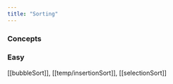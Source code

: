 ```yaml
---
title: "Sorting"
---
```



### Concepts


### Easy
[[bubbleSort]], [[temp/insertionSort]], [[selectionSort]]
